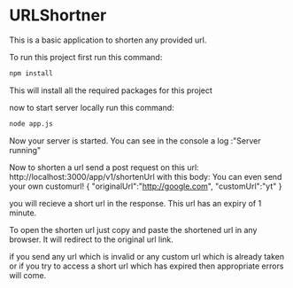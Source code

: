 # URLShortner

This is a basic application to shorten any provided url.

To run this project first run this command:

``` bash
npm install
```
This will install all the required packages for this project

now to start server locally run this command:

```bash
node app.js
```
Now your server is started. You can see in the console a log :"Server running"

Now to shorten a url send a post request on this url: http://localhost:3000/app/v1/shortenUrl with this body:
You can even send your own customurl!
{
    "originalUrl":"http://google.com",
    "customUrl":"yt"
}

you will recieve a short url in the response. 
This url has an expiry of 1 minute.

To open the shorten url just copy and paste the shortened url in any browser. It will redirect to the original url link.


if you send any url which is invalid or any custom url which is already taken or if you try to access a short url which has expired then appropriate errors will come.
